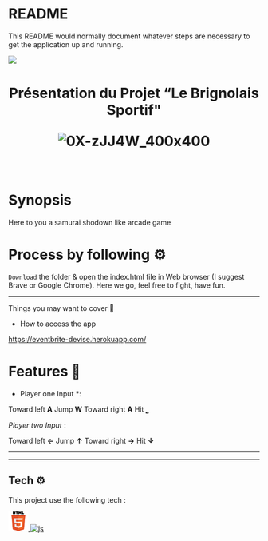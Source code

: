 # README 

This README would normally document whatever steps are necessary to get the
application up and running.




<a href="https://teacher-droid.github.io/samurai-shodown/"><img src="https://encrypted-tbn0.gstatic.com/images?q=tbn:ANd9GcSGXTuSKZgKz-o0WfNj5mh2rsE4_HgWBLp7cQ&usqp=CAU" width="20%" /></a>

<h1 align ="center">
            Présentation du Projet “Le Brignolais Sportif"

![0X-zJJ4W_400x400](https://user-images.githubusercontent.com/97508821/157406994-75ccff48-8207-496b-9541-00a15b3c6e57.jpg)
</h1>
<br>



# Synopsis

Here to you a samurai shodown like arcade game




# Process by following ⚙️


`Download` the folder & open the index.html file in Web browser (I suggest Brave or Google Chrome).
Here we go, feel free to fight, have fun.

<hr>

Things you may want to cover 📝


* How to access the app
 
 https://eventbrite-devise.herokuapp.com/ 





# Features 🧪



* Player one Input *:

Toward left  **A**
Jump   **W**
Toward right     **A**
Hit  **⎵**

*Player two Input* :  

Toward left  **←**
Jump   **↑**
Toward right     **→**
Hit **↓**



<hr>
<hr>


## Tech ⚙️

<p align="left"> This project use the following tech : <br>


<a href="https://www.w3.org/html/" target="_blank" rel="noreferrer"> <img src="https://raw.githubusercontent.com/devicons/devicon/master/icons/html5/html5-original-wordmark.svg" alt="html5" width="40" height="40"/> </a>
<a href="https://www.w3schools.com/js/" target="_blank" rel="noreferrer"> <img src="https://cdn.jsdelivr.net/gh/devicons/devicon/icons/javascript/javascript-original.svg" alt="js" width="40" height="40"/> </a> </p>

